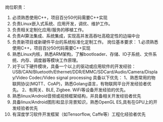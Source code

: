 岗位职责：
1. 必须熟悉使用C++，项目百分50代码需要C++实现
2. 负责Linux嵌入式系统、应用开发，调优、维护工作。
3. 负责相关定制化应用/服务的移植工作。
4. 负责AI算法集成、系统集成，实现高并发高吞吐高稳定性的边端中台
5. 负责新项目或新硬件平台的系统标准化定制工作。
岗位基本要求：
1.必须熟悉使用C++，项目百分50代码需要C++实现
2. 熟悉Linux内核，熟悉ARM架构，了解bootloader、存储、IO子系统、文件系统、内存、调度器等模块工作原理。
3. 对于以下硬件模块，具备一个以上的驱动或应用软件的开发经验：USB/CAN/Bluetooth/Ethernet/DDR/EMMC/SDCard/Audio/Camera/Display/Video Codec/Video signal processing
具备以下优先：
1、熟悉常用的物联网协议(MQTT、CoAP)，熟悉Golang语言，有物联网平台开发经验者优先。
2、有网关、BLE, Zigbee. WiFi等设备开发经验的优先。
3. 熟悉linux/Android音频或视频框架结构，并具备相关开发经验者优先
4. 具备linux/Android图形和显示背景知识，熟悉OpenGL ES,具有在GPU上的开发经验者优先
5. 有深度学习软件开发框架（如Tensorflow, Caffe等）工程化经验者优先
